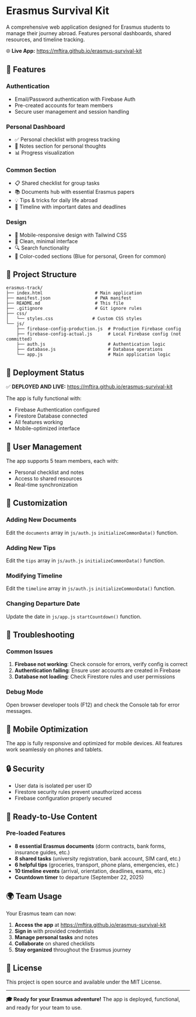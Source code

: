 # Erasmus Survival Kit

A comprehensive web application designed for Erasmus students to manage their journey abroad. Features personal dashboards, shared resources, and timeline tracking.

🌐 **Live App:** https://mftira.github.io/erasmus-survival-kit

## 🌟 Features

### Authentication
- Email/Password authentication with Firebase Auth
- Pre-created accounts for team members
- Secure user management and session handling

### Personal Dashboard
- ✅ Personal checklist with progress tracking
- 📝 Notes section for personal thoughts
- 📊 Progress visualization

### Common Section
- 📋 Shared checklist for group tasks
- 📚 Documents hub with essential Erasmus papers
- 💡 Tips & tricks for daily life abroad
- 📅 Timeline with important dates and deadlines

### Design
- 📱 Mobile-responsive design with Tailwind CSS
- 🎨 Clean, minimal interface
- 🔍 Search functionality
- 🌈 Color-coded sections (Blue for personal, Green for common)

## 📁 Project Structure

```
erasmus-track/
├── index.html                    # Main application
├── manifest.json                 # PWA manifest
├── README.md                     # This file
├── .gitignore                    # Git ignore rules
├── css/
│   └── styles.css               # Custom CSS styles
└── js/
    ├── firebase-config-production.js  # Production Firebase config
    ├── firebase-config-actual.js      # Local Firebase config (not committed)
    ├── auth.js                        # Authentication logic
    ├── database.js                    # Database operations
    └── app.js                         # Main application logic
```

## 🚀 Deployment Status

✅ **DEPLOYED AND LIVE:** https://mftira.github.io/erasmus-survival-kit

The app is fully functional with:
- Firebase Authentication configured
- Firestore Database connected
- All features working
- Mobile-optimized interface

## 👥 User Management

The app supports 5 team members, each with:
- Personal checklist and notes
- Access to shared resources
- Real-time synchronization

## 🔧 Customization

### Adding New Documents
Edit the `documents` array in `js/auth.js` `initializeCommonData()` function.

### Adding New Tips
Edit the `tips` array in `js/auth.js` `initializeCommonData()` function.

### Modifying Timeline
Edit the `timeline` array in `js/auth.js` `initializeCommonData()` function.

### Changing Departure Date
Update the date in `js/app.js` `startCountdown()` function.

## 🐛 Troubleshooting

### Common Issues
1. **Firebase not working**: Check console for errors, verify config is correct
2. **Authentication failing**: Ensure user accounts are created in Firebase
3. **Database not loading**: Check Firestore rules and user permissions

### Debug Mode
Open browser developer tools (F12) and check the Console tab for error messages.

## 📱 Mobile Optimization

The app is fully responsive and optimized for mobile devices. All features work seamlessly on phones and tablets.

## 🔒 Security

- User data is isolated per user ID
- Firestore security rules prevent unauthorized access
- Firebase configuration properly secured

## 🎯 Ready-to-Use Content

### Pre-loaded Features
- **8 essential Erasmus documents** (dorm contracts, bank forms, insurance guides, etc.)
- **8 shared tasks** (university registration, bank account, SIM card, etc.)
- **6 helpful tips** (groceries, transport, phone plans, emergencies, etc.)
- **10 timeline events** (arrival, orientation, deadlines, exams, etc.)
- **Countdown timer** to departure (September 22, 2025)

## 🌍 Team Usage

Your Erasmus team can now:
1. **Access the app** at https://mftira.github.io/erasmus-survival-kit
2. **Sign in** with provided credentials
3. **Manage personal tasks** and notes
4. **Collaborate** on shared checklists
5. **Stay organized** throughout the Erasmus journey

## 📄 License

This project is open source and available under the MIT License.

---

**🎓 Ready for your Erasmus adventure!** The app is deployed, functional, and ready for your team to use.
